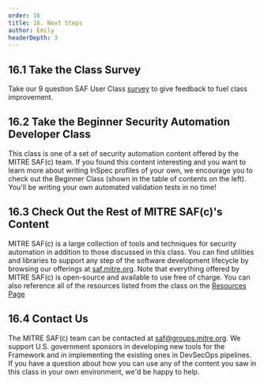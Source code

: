 ```yaml
---
order: 16
title: 16. Next Steps
author: Emily
headerDepth: 3
---
```


## 16.1 Take the Class Survey

Take our 9 question SAF User Class [survey](https://forms.office.com/g/UxNr3nhtcm) to give feedback to fuel class improvement.

## 16.2 Take the Beginner Security Automation Developer Class

This class is one of a set of security automation content offered by the MITRE SAF(c) team. If you found this content interesting and you want to learn more about writing InSpec profiles of your own, we encourage you to check out the Beginner Class (shown in the table of contents on the left). You'll be writing your own automated validation tests in no time!

## 16.3 Check Out the Rest of MITRE SAF(c)'s Content

MITRE SAF(c) is a large collection of tools and techniques for security automation in addition to those discussed in this class. You can find utilities and libraries to support any step of the software development lifecycle by browsing our offerings at [saf.mitre.org](https://saf.mitre.org). Note that everything offered by MITRE SAF(c) is open-source and available to use free of charge. You can also reference all of the resources listed from the class on the [Resources Page](../../resources/README.md)

## 16.4 Contact Us

The MITRE SAF(c) team can be contacted at [saf@groups.mitre.org](mailto:saf@groups.mitre.org). We support U.S. government sponsors in developing new tools for the Framework and in implementing the existing ones in DevSecOps pipelines. If you have a question about how you can use any of the content you saw in this class in your own environment, we'd be happy to help.
